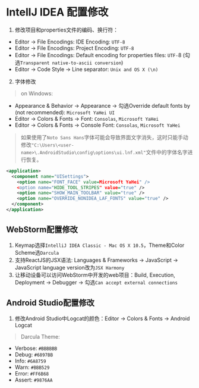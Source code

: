 # IntellJ IDEA 配置修改

1. 修改项目和properties文件的编码、换行符：

- Editor -> File Encodings: IDE Encoding: `UTF-8`
- Editor -> File Encodings: Project Encoding: `UTF-8`
- Editor -> File Encodings: Default encoding for properties files: `UTF-`8 (勾选`Transparent native-to-ascii conversion`)
- Editor -> Code Style -> Line separator: `Unix and OS X (\n)`

2. 字体修改  

> on Windows:

- Appearance & Behavior -> Appearance -> 勾选Override default fonts by (not recommended): `Microsoft YaHei UI`
- Editor -> Colors & Fonts -> Font: `Consolas`, `Microsoft YaHei`
- Editor -> Colors & Fonts -> Console Font: `Consolas`, `Microsoft YaHei`

> 如果使用了`Noto Sans Hans`字体可能会导致界面文字消失，这时只能手动修改`"C:\Users\<user-name>\.AndroidStudio\config\options\ui.lnf.xml"`文件中的字体名字进行恢复。

``` xml
<application>
  <component name="UISettings">
    <option name="FONT_FACE" value=Microsoft YaHei" />
    <option name="HIDE_TOOL_STRIPES" value="true" />
    <option name="SHOW_MAIN_TOOLBAR" value="true" />
    <option name="OVERRIDE_NONIDEA_LAF_FONTS" value="true" />
  </component>
</application>
```

## WebStorm配置修改
1. Keymap选择`IntelliJ IDEA Classic - Mac OS X 10.5`，Theme和Color Scheme选`Darcula` 
2. 支持ReactJS的JSX语法: Languages & Frameworks -> JavaScript -> JavaScript language version改为`JSX Harmony`
3. 让移动设备可以访问WebStorm中开发的web项目：Build, Execution, Deployment -> Debugger -> 勾选`Can accept external connections`


## Android Studio配置修改
1. 修改Android Studio中Logcat的颜色：Editor -> Colors & Fonts -> Android Logcat  
> Darcula Theme:

 - Verbose: `#BBBBBB`
 - Debug: `#6897BB`
 - Info: `#6A8759`
 - Warn: `#BBB529`
 - Error: `#FF6B68`
 - Assert: `#9876AA`

